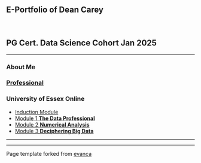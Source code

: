 ## E-Portfolio of Dean Carey

<!-- ![](https://user-images.githubusercontent.com/36738165/119046119-505f9980-b98a-11eb-9e40-7e4173db03f3.png) -->   

## PG Cert. Data Science Cohort Jan 2025

---

### About Me

### [Professional](/Professional.md)

### University of Essex Online

*   [Induction Module](http://example.com/)
*   [Module 1 **The Data Professional**](/UoEO_Mod_1_Assignment_2.ipynb)
*   [Module 2 **Numerical Analysis**](http://example.com/)
*   [Module 3 **Deciphering Big Data**](http://example.com/)

---

---

Page template forked from [evanca](https://github.com/evanca/quick-portfolio)
